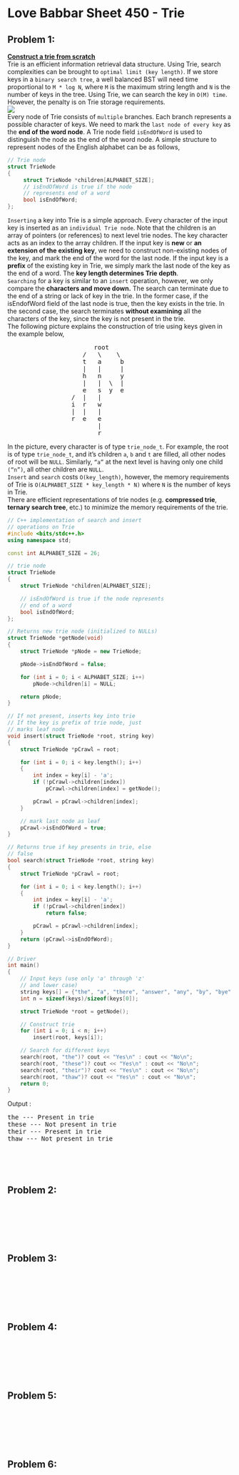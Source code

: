 # Love Babbar Sheet 450 - Trie
## Problem 1:
**[Construct a trie from scratch](https://www.geeksforgeeks.org/trie-insert-and-search/)**<br />
Trie is an efficient information retrieval data structure. Using Trie, search complexities can be brought to `optimal limit (key length)`. If we store keys in a `binary search tree`, a well balanced BST will need time proportional to `M * log N`, where `M` is the maximum string length and `N` is the number of keys in the tree. Using Trie, we can search the key in `O(M) time`. However, the penalty is on Trie storage requirements.<br />
<img src = "https://media.geeksforgeeks.org/wp-content/cdn-uploads/Trie.png"><br />
Every node of Trie consists of `multiple` branches. Each branch represents a possible character of keys. We need to mark the `last node of every key` as the **end of the word node**. A Trie node field `isEndOfWord` is used to distinguish the node as the end of the word node. A simple structure to represent nodes of the English alphabet can be as follows,<br />
```cpp
// Trie node 
struct TrieNode 
{ 
     struct TrieNode *children[ALPHABET_SIZE];
     // isEndOfWord is true if the node 
     // represents end of a word 
     bool isEndOfWord; 
}; 
```
`Inserting` a key into Trie is a simple approach. Every character of the input key is inserted as an `individual Trie node`. Note that the children is an array of pointers (or references) to next level trie nodes. The key character acts as an index to the array children. If the input key is **new** or **an extension of the existing key**, we need to construct non-existing nodes of the key, and mark the end of the word for the last node. If the input key is a **prefix** of the existing key in Trie, we simply mark the last node of the key as the end of a word. The **key length determines Trie depth**.<br />
`Searching` for a key is similar to an `insert` operation, however, we only compare the **characters and move down.** The search can terminate due to the end of a string or lack of key in the trie. In the former case, if the isEndofWord field of the last node is true, then the key exists in the trie. In the second case, the search terminates **without examining** all the characters of the key, since the key is not present in the trie.<br />
The following picture explains the construction of trie using keys given in the example below,<br />
<pre>
                       root
                    /   \    \
                    t   a     b
                    |   |     |
                    h   n     y
                    |   |  \  |
                    e   s  y  e
                 /  |   |
                 i  r   w
                 |  |   |
                 r  e   e
                        |
                        r
</pre>
In the picture, every character is of type `trie_node_t`. For example, the root is of type `trie_node_t`, and it’s children `a`, `b` and `t` are filled, all other nodes of root will be `NULL`. Similarly, `“a”` at the next level is having only one child `(“n”)`, all other children are `NULL`.<br />
`Insert` and `search` costs `O(key_length)`, however, the memory requirements of Trie is `O(ALPHABET_SIZE * key_length * N)` where `N` is the number of keys in Trie.<br />
There are efficient representations of trie nodes (e.g. **compressed trie**, **ternary search tree**, etc.) to minimize the memory requirements of the trie.<br />
```cpp
// C++ implementation of search and insert
// operations on Trie
#include <bits/stdc++.h>
using namespace std;

const int ALPHABET_SIZE = 26;

// trie node
struct TrieNode
{
	struct TrieNode *children[ALPHABET_SIZE];

	// isEndOfWord is true if the node represents
	// end of a word
	bool isEndOfWord;
};

// Returns new trie node (initialized to NULLs)
struct TrieNode *getNode(void)
{
	struct TrieNode *pNode = new TrieNode;

	pNode->isEndOfWord = false;

	for (int i = 0; i < ALPHABET_SIZE; i++)
		pNode->children[i] = NULL;

	return pNode;
}

// If not present, inserts key into trie
// If the key is prefix of trie node, just
// marks leaf node
void insert(struct TrieNode *root, string key)
{
	struct TrieNode *pCrawl = root;

	for (int i = 0; i < key.length(); i++)
	{
		int index = key[i] - 'a';
		if (!pCrawl->children[index])
			pCrawl->children[index] = getNode();

		pCrawl = pCrawl->children[index];
	}

	// mark last node as leaf
	pCrawl->isEndOfWord = true;
}

// Returns true if key presents in trie, else
// false
bool search(struct TrieNode *root, string key)
{
	struct TrieNode *pCrawl = root;

	for (int i = 0; i < key.length(); i++)
	{
		int index = key[i] - 'a';
		if (!pCrawl->children[index])
			return false;

		pCrawl = pCrawl->children[index];
	}
	return (pCrawl->isEndOfWord);
}

// Driver
int main()
{
	// Input keys (use only 'a' through 'z'
	// and lower case)
	string keys[] = {"the", "a", "there", "answer", "any", "by", "bye", "their" };
	int n = sizeof(keys)/sizeof(keys[0]);

	struct TrieNode *root = getNode();

	// Construct trie
	for (int i = 0; i < n; i++)
		insert(root, keys[i]);

	// Search for different keys
	search(root, "the")? cout << "Yes\n" : cout << "No\n";
	search(root, "these")? cout << "Yes\n" : cout << "No\n";
	search(root, "their")? cout << "Yes\n" : cout << "No\n";
	search(root, "thaw")? cout << "Yes\n" : cout << "No\n";
	return 0;
}
```
Output :<br />
<pre>
the --- Present in trie
these --- Not present in trie
their --- Present in trie
thaw --- Not present in trie
</pre>




<br /><br /><br />
## Problem 2:
**[]()**<br />

<br /><br /><br />
## Problem 3:
**[]()**<br />

<br /><br /><br />
## Problem 4:
**[]()**<br />

<br /><br /><br />
## Problem 5:
**[]()**<br />

<br /><br /><br />
## Problem 6:
**[]()**<br />
